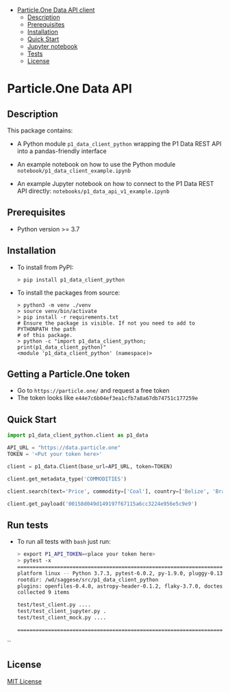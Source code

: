 <!--ts-->
   * [Particle.One Data API client](#particleone-data-api-client)
      * [Description](#description)
      * [Prerequisites](#prerequisites)
      * [Installation](#installation)
      * [Quick Start](#quick-start)
      * [Jupyter notebook](#jupyter-notebook)
      * [Tests](#tests)
      * [License](#license)



<!--te-->

# Particle.One Data API

## Description

This package contains:
- A Python module `p1_data_client_python` wrapping the P1 Data REST API into a
  pandas-friendly interface
- An example notebook on how to use the Python module
  `notebook/p1_data_client_example.ipynb`

- An example Jupyter notebook on how to connect to the P1 Data REST API directly:
  `notebooks/p1_data_api_v1_example.ipynb`

## Prerequisites

- Python version >= 3.7

## Installation

- To install from PyPI:
  ```shell script
  > pip install p1_data_client_python
  ```

- To install the packages from source:
  ```
  > python3 -m venv ./venv
  > source venv/bin/activate
  > pip install -r requirements.txt
  # Ensure the package is visible. If not you need to add to PYTHONPATH the path
  # of this package.
  > python -c "import p1_data_client_python; print(p1_data_client_python)"
  <module 'p1_data_client_python' (namespace)>
  ```

## Getting a Particle.One token

- Go to `https://particle.one/` and request a free token
- The token looks like `e44e7c6b04ef3ea1cfb7a8a67db74751c177259e`

## Quick Start

```python
import p1_data_client_python.client as p1_data

API_URL = "https://data.particle.one"
TOKEN = '<Put your token here>'

client = p1_data.Client(base_url=API_URL, token=TOKEN)

client.get_metadata_type('COMMODITIES')

client.search(text='Price', commodity=['Coal'], country=['Belize', 'Brazil'])

client.get_payload('00158d049d149197f67115a6cc3224e956e5c9e9')
```

## Run tests

- To run all tests with `bash` just run:
  ```bash
  > export P1_API_TOKEN=<place your token here>
  > pytest -x
  =============================================================================================== test session starts ================================================================================================
  platform linux -- Python 3.7.3, pytest-6.0.2, py-1.9.0, pluggy-0.13.1
  rootdir: /wd/saggese/src/p1_data_client_python
  plugins: openfiles-0.4.0, astropy-header-0.1.2, flaky-3.7.0, doctestplus-0.4.0, remotedata-0.3.1, arraydiff-0.3, hypothesis-5.3.0
  collected 9 items

  test/test_client.py ....                                                                                                                                                                                     [ 44%]
  test/test_client_jupyter.py .                                                                                                                                                                                [ 55%]
  test/test_client_mock.py ....                                                                                                                                                                                [100%]

  ================================================================================================ 9 passed in 3.46s =================================================================================================
``

## License

[MIT License](license.txt)
